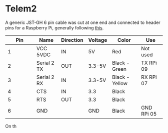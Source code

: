# Telem2

A generic JST-GH 6 pin cable was cut at one end and connected to header pins for a Raspberry Pi, generally following [this](https://ardupilot.org/dev/docs/raspberry-pi-via-mavlink.html).

<table><thead><tr><th width="76">Pin</th><th>Name</th><th>Direction</th><th>Voltage</th><th>Color</th><th>Use</th></tr></thead><tbody><tr><td>1</td><td>VCC 5VDC</td><td>IN</td><td>5V</td><td>Red</td><td>Not used</td></tr><tr><td>2</td><td>Serial 2 TX</td><td>OUT</td><td>3.3-5V</td><td>Black - Green</td><td>TX RPi 09</td></tr><tr><td>3</td><td>Serial 2 RX</td><td>IN</td><td>3.3-5V</td><td>Black - Yellow</td><td>RX RPi 07</td></tr><tr><td>4</td><td>CTS</td><td>IN</td><td>3.3</td><td>Black</td><td></td></tr><tr><td>5</td><td>RTS</td><td>OUT</td><td>3.3</td><td>Black</td><td></td></tr><tr><td>6</td><td>GND</td><td></td><td>GND</td><td>Black</td><td>GND RPi 05</td></tr></tbody></table>

On th
